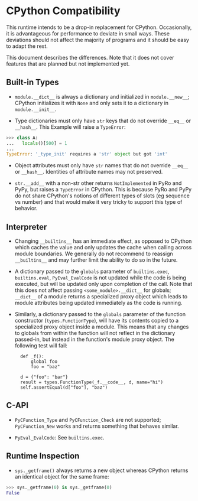 CPython Compatibility
=====================

This runtime intends to be a drop-in replacement for CPython. Occasionally, it
is advantageous for performance to deviate in small ways. These deviations
should not affect the majority of programs and it should be easy to adapt the
rest.

This document describes the differences.  Note that it does not cover features
that are planned but not implemented yet.


Built-in Types
--------------

- `module.__dict__` is always a dictionary and initialized in `module.__new__`;
  CPython initializes it with `None` and only sets it to a dictionary in
  `module.__init__`.

- Type dictionaries must only have `str` keys that do not override `__eq__` or
  `__hash__`. This Example will raise a `TypeError`:
```python
>>> class A:
...   locals()[500] = 1
...
TypeError: '_type_init' requires a 'str' object but got 'int'
```

- Object attributes must only have `str` names that do not override `__eq__` or
  `__hash__`. Identities of attribute names may not preserved.

- `str.__add__` with a non-str other returns `NotImplemented` in PyRo and PyPy,
  but raises a `TypeError` in CPython. This is because PyRo and PyPy do not
  share CPython's notions of different types of slots (eg sequence vs number)
  and that would make it very tricky to support this type of behavior.

Interpreter
-----------

- Changing `__builtins__` has an immediate effect, as opposed to CPython which
  caches the value and only updates the cache when calling across module
  boundaries. We generally do not recommend to reassign `__builtins__` and may
  further limit the ability to do so in the future.

- A dictionary passed to the `globals` parameter of `builtins.exec`,
  `builtins.eval`, `PyEval_EvalCode` is not updated while the code is
  being executed, but will be updated only upon completion of the call.
  Note that this does not affect passing `<some_module>.__dict__` for
  globals; `__dict__` of a module returns a specialized proxy object
  which leads to module attributes being updated immediately as the
  code is running.

- Similarly, a dictionary passed to the `globals` parameter of the function
  constructor (`types.FunctionType`), will have its contents copied to a
  specialized proxy object inside a module. This means that any changes to
  globals from within the function will not reflect in the dictionary
  passed-in, but instead in the function's module proxy object. The following
  test will fail:

        def _f():
            global foo
            foo = "baz"

        d = {"foo": "bar"}
        result = types.FunctionType(_f.__code__, d, name="hi")
        self.assertEqual(d["foo"], "baz")

C-API
-----

- `PyCFunction_Type` and `PyCFunction_Check` are not supported;
  `PyCFunction_New` works and returns something that behaves similar.

- `PyEval_EvalCode`: See `builtins.exec`.

Runtime Inspection
------------------

- `sys._getframe()` always returns a new object whereas CPython returns an
  identical object for the same frame:
```python
>>> sys._getframe(0) is sys._getframe(0)
False
```
